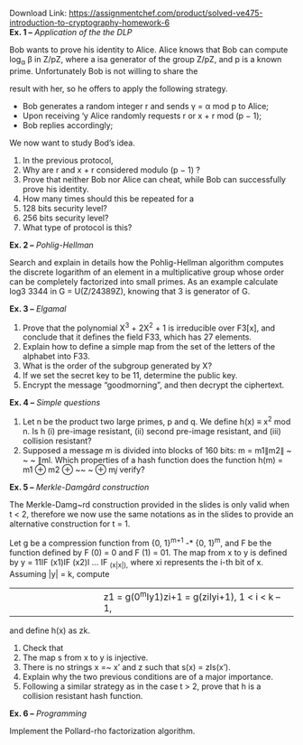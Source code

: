Download Link: https://assignmentchef.com/product/solved-ve475-introduction-to-cryptography-homework-6
<br>
<strong>Ex. 1 –</strong><em> Application of the the DLP</em>

Bob wants to prove his identity to Alice. Alice knows that Bob can compute log<sub>α</sub> β in Z/pZ, where a isa generator of the group Z/pZ, and p is a known prime. Unfortunately Bob is not willing to share the

result with her, so he offers to apply the following strategy.

<ul>

 <li>Bob generates a random integer r and sends γ = α mod p to Alice;</li>

 <li>Upon receiving ‘y Alice randomly requests r or x + r mod (p − 1);</li>

 <li>Bob replies accordingly;</li>

</ul>

We now want to study Bod’s idea.

<ol>

 <li>In the previous protocol,</li>

 <li>Why are r and x + r considered modulo (p − 1) ?</li>

 <li>Prove that neither Bob nor Alice can cheat, while Bob can successfully prove his identity.</li>

 <li>How many times should this be repeated for a</li>

 <li>128 bits security level?</li>

 <li>256 bits security level?</li>

 <li>What type of protocol is this?</li>

</ol>

<strong>Ex. 2 –</strong><em> Pohlig-Hellman</em>

Search and explain in details how the Pohlig-Hellman algorithm computes the discrete logarithm of an element in a multiplicative group whose order can be completely factorized into small primes. As an example calculate log3 3344 in G = U(Z/24389Z), knowing that 3 is generator of G.

<strong>Ex. 3 –</strong><em> Elgamal</em>

<ol>

 <li>Prove that the polynomial X<sup>3</sup> + 2X<sup>2</sup> + 1 is irreducible over F3[x], and conclude that it defines the field F33, which has 27 elements.</li>

 <li>Explain how to define a simple map from the set of the letters of the alphabet into F33.</li>

 <li>What is the order of the subgroup generated by X?</li>

 <li>If we set the secret key to be 11, determine the public key.</li>

 <li>Encrypt the message “goodmorning”, and then decrypt the ciphertext.</li>

</ol>

<strong>Ex. 4 –</strong><em> Simple questions</em>

<ol>

 <li>Let n be the product two large primes, p and q. We define h(x) ≡ x<sup>2</sup> mod n. Is h (i) pre-image resistant, (ii) second pre-image resistant, and (iii) collision resistant?</li>

 <li>Supposed a message m is divided into blocks of 160 bits: m = m1∥m2∥ ~ ~ ~ ∥ml. Which properties of a hash function does the function h(m) = m1 ⊕ m2 ⊕ ~~ ~ ⊕ m<em>j </em>verify?</li>

</ol>




<strong>Ex. 5 –</strong><em> Merkle-Damgârd construction</em>

The Merkle-Damg~rd construction provided in the slides is only valid when t &lt; 2, therefore we now use the same notations as in the slides to provide an alternative construction for t = 1.

Let g be a compression function from {0, 1}<sup>m+1</sup> -* {0, 1}<sup>m</sup>, and F be the function defined by F (0) = 0 and F (1) = 01. The map from x to y is defined by y = 11IF (x1)IF (x2)I … IF <sub>(</sub><sub>x</sub><sub>|</sub><sub>x</sub><sub>|</sub><sub>),</sub> where xi represents the i-th bit of x. Assuming |y| = k, compute

<table>

 <tbody>

  <tr>

   <td width="209"></td>

   <td width="434">z1 = g(0<sup>m</sup>Iy1)zi+1 = g(ziIyi+1), 1 &lt; i &lt; k – 1,</td>

  </tr>

 </tbody>

</table>




and define h(x) as zk.

<ol>

 <li>Check that</li>

 <li>The map s from x to y is injective.</li>

 <li>There is no strings x =~ x’ and z such that s(x) = zIs(x’).</li>

 <li>Explain why the two previous conditions are of a major importance.</li>

 <li>Following a similar strategy as in the case t &gt; 2, prove that h is a collision resistant hash function.</li>

</ol>

<strong>Ex. 6 –</strong><em> Programming</em>

Implement the Pollard-rho factorization algorithm.
